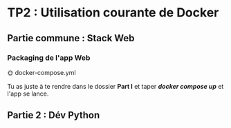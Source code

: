 # TP2 : Utilisation courante de Docker

## Partie commune : Stack Web

### Packaging de l'app Web

🌞 docker-compose.yml

Tu as juste à te rendre dans le dossier **Part I** et taper ***docker compose up*** et l'app se lance.

## Partie 2 : Dév Python
